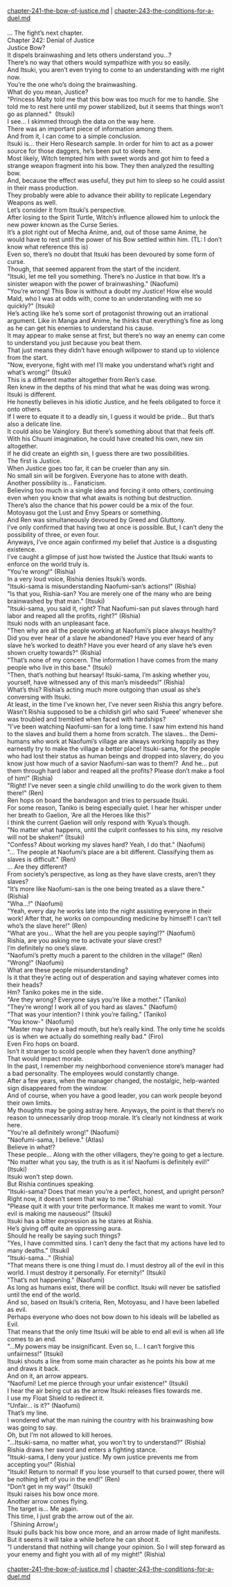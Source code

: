 [chapter-241-the-bow-of-justice.md](./chapter-241-the-bow-of-justice.md) | [chapter-243-the-conditions-for-a-duel.md](./chapter-243-the-conditions-for-a-duel.md) <br/>
<br/>
… The fight’s next chapter.<br/>
Chapter 242: Denial of Justice<br/>
Justice Bow?<br/>
It dispels brainwashing and lets others understand you…?<br/>
There’s no way that others would sympathize with you so easily.<br/>
And Itsuki, you aren’t even trying to come to an understanding with me right now.<br/>
You’re the one who’s doing the brainwashing.<br/>
What do you mean, Justice?<br/>
"Princess Malty told me that this bow was too much for me to handle. She told me to rest here until my power stabilized, but it seems that things won’t go as planned."  (Itsuki)<br/>
I see… I skimmed through the data on the way here.<br/>
There was an important piece of information among them.<br/>
And from it, I can come to a simple conclusion.<br/>
Itsuki is… their Hero Research sample. In order for him to act as a power source for those daggers, he’s been put to sleep here.<br/>
Most likely, Witch tempted him with sweet words and got him to feed a strange weapon fragment into his bow. They then analyzed the resulting bow.<br/>
And, because the effect was useful, they put him to sleep so he could assist in their mass production.<br/>
They probably were able to advance their ability to replicate Legendary Weapons as well.<br/>
Let’s consider it from Itsuki’s perspective.<br/>
After losing to the Spirit Turtle, Witch’s influence allowed him to unlock the new power known as the Curse Series.<br/>
It’s a plot right out of Mecha Anime, and, out of those same Anime, he would have to rest until the power of his Bow settled within him. (TL: I don’t know what reference this is)<br/>
Even so, there’s no doubt that Itsuki has been devoured by some form of curse.<br/>
Though, that seemed apparent from the start of the incident.<br/>
"Itsuki, let me tell you something. There’s no Justice in that bow. It’s a sinister weapon with the power of brainwashing." (Naofumi)<br/>
"You’re wrong! This Bow is without a doubt my Justice! How else would Mald, who I was at odds with, come to an understanding with me so quickly?" (Itsuki)<br/>
He’s acting like he’s some sort of protagonist throwing out an irrational argument. Like in Manga and Anime, he thinks that everything’s fine as long as he can get his enemies to understand his cause.<br/>
It may appear to make sense at first, but there’s no way an enemy can come to understand you just because you beat them.<br/>
That just means they didn’t have enough willpower to stand up to violence from the start.<br/>
"Now, everyone, fight with me! I’ll make you understand what’s right and what’s wrong!" (Itsuki)<br/>
This is a different matter altogether from Ren’s case.<br/>
Ren knew in the depths of his mind that what he was doing was wrong. Itsuki is different.<br/>
He honestly believes in his idiotic Justice, and he feels obligated to force it onto others.<br/>
If I were to equate it to a deadly sin, I guess it would be pride… But that’s also a delicate line.<br/>
It could also be Vainglory. But there’s something about that that feels off.<br/>
With his Chuuni imagination, he could have created his own, new sin altogether.<br/>
If he did create an eighth sin, I guess there are two possibilities.<br/>
The first is Justice.<br/>
When Justice goes too far, it can be crueler than any sin.<br/>
No small sin will be forgiven. Everyone has to atone with death.<br/>
Another possibility is… Fanaticism.<br/>
Believing too much in a single idea and forcing it onto others, continuing even when you know that what awaits is nothing but destruction.<br/>
There’s also the chance that his power could be a mix of the four.<br/>
Motoyasu got the Lust and Envy Spears or something.<br/>
And Ren was simultaneously devoured by Greed and Gluttony.<br/>
I’ve only confirmed that having two at once is possible. But, I can’t deny the possibility of three, or even four.<br/>
Anyways, I’ve once again confirmed my belief that Justice is a disgusting existence.<br/>
I’ve caught a glimpse of just how twisted the Justice that Itsuki wants to enforce on the world truly is.<br/>
"You’re wrong!" (Rishia)<br/>
In a very loud voice, Rishia denies Itsuki’s words.<br/>
"Itsuki-sama is misunderstanding Naofumi-san’s actions!" (Rishia)<br/>
"Is that you, Rishia-san? You are merely one of the many who are being brainwashed by that man." (Itsuki)<br/>
"Itsuki-sama, you said it, right? That Naofumi-san put slaves through hard labor and reaped all the profits, right?" (Rishia)<br/>
Itsuki nods with an unpleasant face.<br/>
"Then why are all the people working at Naofumi’s place always healthy? Did you ever hear of a slave he abandoned? Have you ever heard of any slave he’s worked to death? Have you ever heard of any slave he’s even shown cruelty towards?" (Rishia)<br/>
"That’s none of my concern. The information I have comes from the many people who live in this base." (Itsuki)<br/>
"Then, that’s nothing but hearsay! Itsuki-sama, I’m asking whether you, yourself, have witnessed any of this man’s misdeeds!" (Rishia)<br/>
What’s this? Rishia’s acting much more outgoing than usual as she’s conversing with Itsuki.<br/>
At least, in the time I’ve known her, I’ve never seen Rishia this angry before.<br/>
Wasn’t Rishia supposed to be a childish girl who said ‘Fueee’ whenever she was troubled and trembled when faced with hardships?<br/>
"I’ve been watching Naofumi-san for a long time. I saw him extend his hand to the slaves and build them a home from scratch. The slaves… the Demi-humans who work at Naofumi’s village are always working happily as they earnestly try to make the village a better place! Itsuki-sama, for the people who had lost their status as human beings and dropped into slavery, do you know just how much of a savior Naofumi-san was to them!?  And he… put them through hard labor and reaped all the profits? Please don’t make a fool of him!" (Rishia)<br/>
"Right! I’ve never seen a single child unwilling to do the work given to them there!" (Ren)<br/>
Ren hops on board the bandwagon and tries to persuade Itsuki.<br/>
For some reason, Taniko is being especially quiet. I hear her whisper under her breath to Gaelion, ‘Are all the Heroes like this?’<br/>
I think the current Gaelion will only respond with ‘Kyua’s though.<br/>
"No matter what happens, until the culprit confesses to his sins, my resolve will not be shaken!" (Itsuki)<br/>
"Confess? About working my slaves hard? Yeah, I do that." (Naofumi)<br/>
"… The people at Naofumi’s place are a bit different. Classifying them as slaves is difficult." (Ren)<br/>
… Are they different?<br/>
From society’s perspective, as long as they have slave crests, aren’t they slaves?<br/>
"It’s more like Naofumi-san is the one being treated as a slave there." (Rishia)<br/>
"Wha…!" (Naofumi)<br/>
"Yeah, every day he works late into the night assisting everyone in their work! After that, he works on compounding medicine by himself! I can’t tell who’s the slave here!" (Ren)<br/>
"What are you… What the hell are you people saying!?" (Naofumi)<br/>
Rishia, are you asking me to activate your slave crest?<br/>
I’m definitely no one’s slave.<br/>
"Naofumi’s pretty much a parent to the children in the village!" (Ren)<br/>
"Wrong!" (Naofumi)<br/>
What are these people misunderstanding?<br/>
Is it that they’re acting out of desperation and saying whatever comes into their heads?<br/>
Hm? Taniko pokes me in the side.<br/>
"Are they wrong? Everyone says you’re like a mother." (Taniko)<br/>
"They’re wrong! I work all of you hard as slaves." (Naofumi)<br/>
"That was your intention? I think you’re failing." (Taniko)<br/>
"You know-" (Naofumi)<br/>
"Master may have a bad mouth, but he’s really kind. The only time he scolds us is when we actually do something really bad." (Firo)<br/>
Even Firo hops on board.<br/>
Isn’t it stranger to scold people when they haven’t done anything?<br/>
That would impact morale.<br/>
In the past, I remember my neighborhood convenience store’s manager had a bad personality. The employees would constantly change.<br/>
After a few years, when the manager changed, the nostalgic, help-wanted sign disappeared from the window.<br/>
And of course, when you have a good leader, you can work people beyond their own limits.<br/>
My thoughts may be going astray here. Anyways, the point is that there’s no reason to unnecessarily drop troop morale. It’s clearly not kindness at work here.<br/>
"You’re all definitely wrong!" (Naofumi)<br/>
"Naofumi-sama, I believe." (Atlas)<br/>
Believe in what!?<br/>
These people… Along with the other villagers, they’re going to get a lecture.<br/>
"No matter what you say, the truth is as it is! Naofumi is definitely evil!" (Itsuki)<br/>
Itsuki won’t step down.<br/>
But Rishia continues speaking.<br/>
"Itsuki-sama? Does that mean you’re a perfect, honest, and upright person? Right now, it doesn’t seem that way to me." (Rishia)<br/>
"Please quit it with your trite performance. It makes me want to vomit. Your evil is making me nauseous!" (Itsuki)<br/>
Itsuki has a bitter expression as he stares at Rishia.<br/>
He’s giving off quite an oppressing aura.<br/>
Should he really be saying such things?<br/>
"Yes, I have committed sins. I can’t deny the fact that my actions have led to many deaths." (Itsuki)<br/>
"Itsuki-sama…" (Rishia)<br/>
"That means there is one thing I must do. I must destroy all of the evil in this world. I must destroy it personally. For eternity!" (Itsuki)<br/>
"That’s not happening." (Naofumi)<br/>
As long as humans exist, there will be conflict. Itsuki will never be satisfied until the end of the world.<br/>
And so, based on Itsuki’s criteria, Ren, Motoyasu, and I have been labelled as evil.<br/>
Perhaps everyone who does not bow down to his ideals will be labelled as Evil.<br/>
That means that the only time Itsuki will be able to end all evil is when all life comes to an end.<br/>
"…My powers may be insignificant. Even so, I… I can’t forgive this unfairness!" (Itsuki)<br/>
Itsuki shouts a line from some main character as he points his bow at me and draws it back.<br/>
And on it, an arrow appears.<br/>
"Naofumi! Let me pierce through your unfair existence!" (Itsuki)<br/>
I hear the air being cut as the arrow Itsuki releases flies towards me.<br/>
I use my Float Shield to redirect it.<br/>
"Unfair… is it?" (Naofumi)<br/>
That’s my line.<br/>
I wondered what the man ruining the country with his brainwashing bow was going to say.<br/>
Oh, but I’m not allowed to kill heroes.<br/>
"…Itsuki-sama, no matter what, you won’t try to understand?" (Rishia)<br/>
Rishia draws her sword and enters a fighting stance.<br/>
"Itsuki-sama, I deny your justice. My own justice prevents me from accepting you!" (Rishia)<br/>
"Itsuki! Return to normal! If you lose yourself to that cursed power, there will be nothing left of you in the end!" (Ren)<br/>
"Don’t get in my way!" (Itsuki)<br/>
Itsuki raises his bow once more.<br/>
Another arrow comes flying.<br/>
The target is… Me again.<br/>
This time, I just grab the arrow out of the air.<br/>
「Shining Arrow!」<br/>
Itsuki pulls back his bow once more, and an arrow made of light manifests.<br/>
But it seems it will take a while before he can shoot it.<br/>
"I understand that nothing will change your opinion. So I will step forward as your enemy and fight you with all of my might!" (Rishia)<br/>
<br/>
[chapter-241-the-bow-of-justice.md](./chapter-241-the-bow-of-justice.md) | [chapter-243-the-conditions-for-a-duel.md](./chapter-243-the-conditions-for-a-duel.md) <br/>

